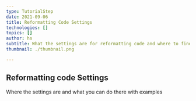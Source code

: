 ```yaml
---
type: TutorialStep
date: 2021-09-06
title: Reformatting Code Settings
technologies: []
topics: []
author: hs
subtitle: What the settings are for reformatting code and where to find them
thumbnail: ./thumbnail.png

---
```


## Reformatting code Settings

Where the settings are and what you can do there with examples